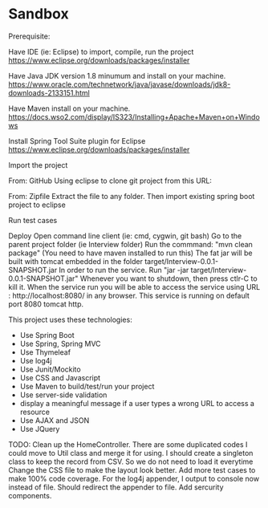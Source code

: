 # Sandbox

Prerequisite:

Have IDE (ie: Eclipse) to import, compile, run the project
https://www.eclipse.org/downloads/packages/installer

Have Java JDK version 1.8 minumum and install on your machine.  
https://www.oracle.com/technetwork/java/javase/downloads/jdk8-downloads-2133151.html

Have Maven install on your machine.
https://docs.wso2.com/display/IS323/Installing+Apache+Maven+on+Windows

Install Spring Tool Suite plugin for Eclipse
https://www.eclipse.org/downloads/packages/installer

Import the project 

 
From: GitHub
Using eclipse to clone git project from this URL:


From: Zipfile
Extract the file to any folder. 
Then import existing spring boot project to eclipse


Run test cases


Deploy
Open command line client (ie: cmd, cygwin, git bash)
Go to the parent project folder (ie Interview folder)
Run the commmand: "mvn clean package" (You need to have maven installed to run this)
The fat jar will be built with tomcat embedded in the folder target/Interview-0.0.1-SNAPSHOT.jar
In order to run the service. Run "jar -jar target/Interview-0.0.1-SNAPSHOT.jar"
Whenever you want to shutdown, then press ctlr-C to kill it.
When the service run you will be able to access the service using URL : http://localhost:8080/ in any browser.
This service is running on default port 8080 tomcat http.


This project uses these technologies:
- Use Spring Boot
- Use Spring, Spring MVC
- Use Thymeleaf
- Use log4j
- Use Junit/Mockito
- Use CSS and Javascript
- Use Maven to build/test/run your project
- Use server-side validation
- display a meaningful message if a user types a wrong URL to access a resource
- Use AJAX and JSON
- Use JQuery

TODO:
Clean up the HomeController. There are some duplicated codes I could move to Util class and merge it for using. 
I should create a singleton class to keep the record from CSV. So we do not need to load it everytime
Change the CSS file to make the layout look better.
Add more test cases to make 100% code coverage. 
For the log4j appender, I output to console now instead of file. Should redirect the appender to file.
Add sercurity components.
